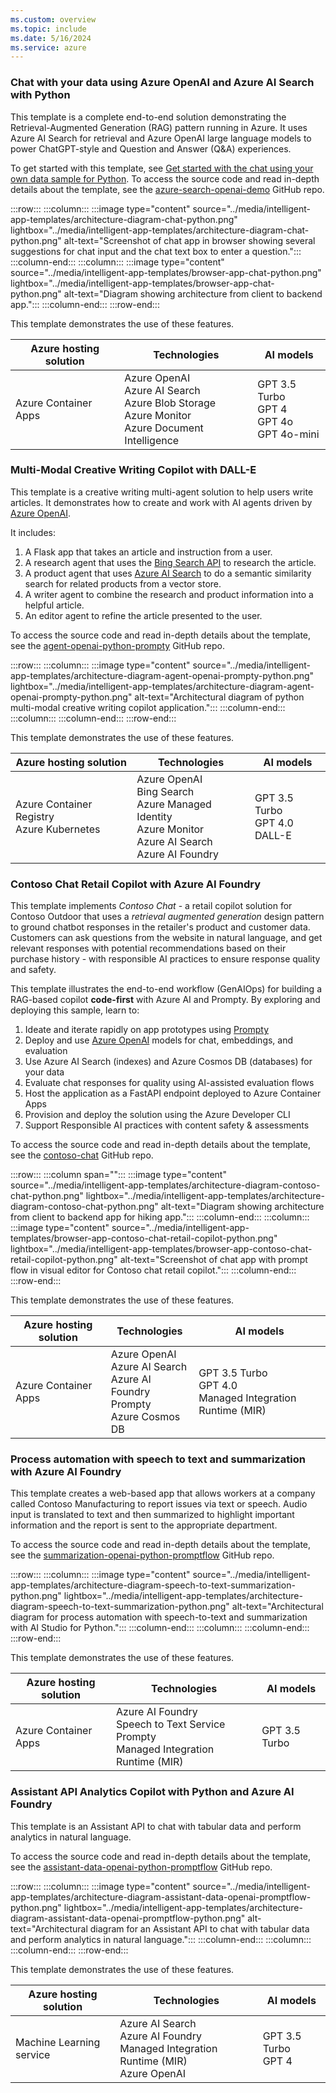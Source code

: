 ```yaml
---
ms.custom: overview
ms.topic: include
ms.date: 5/16/2024
ms.service: azure
---
```


### Chat with your data using Azure OpenAI and Azure AI Search with Python

This template is a complete end-to-end solution demonstrating the Retrieval-Augmented Generation (RAG) pattern running in Azure. It uses Azure AI Search for retrieval and Azure OpenAI large language models to power ChatGPT-style and Question and Answer (Q&A) experiences.

To get started with this template, see [Get started with the chat using your own data sample for Python](../../python/get-started-app-chat-template.md?toc=/azure/developer/ai/toc.json&bc=/azure/developer/ai/breadcrumb/toc.json). To access the source code and read in-depth details about the template, see the [azure-search-openai-demo](https://github.com/Azure-Samples/azure-search-openai-demo) GitHub repo.

:::row:::
   :::column:::
      :::image type="content" source="../media/intelligent-app-templates/architecture-diagram-chat-python.png" lightbox="../media/intelligent-app-templates/architecture-diagram-chat-python.png" alt-text="Screenshot of chat app in browser showing several suggestions for chat input and the chat text box to enter a question.":::
   :::column-end:::
   :::column:::
      :::image type="content" source="../media/intelligent-app-templates/browser-app-chat-python.png" lightbox="../media/intelligent-app-templates/browser-app-chat-python.png" alt-text="Diagram showing architecture from client to backend app.":::
   :::column-end:::
:::row-end:::

This template demonstrates the use of these features.

| Azure hosting solution | Technologies | AI models |
|--|--|--|
| Azure Container Apps | Azure OpenAI<br>Azure AI Search<br>Azure Blob Storage<br>Azure Monitor<br>Azure Document Intelligence<br> | GPT 3.5 Turbo<br>GPT 4<br>GPT 4o<br>GPT 4o-mini |

### Multi-Modal Creative Writing Copilot with DALL-E

This template is a creative writing multi-agent solution to help users write articles. It demonstrates how to create and work with AI agents driven by [Azure OpenAI](/azure/ai-services/openai/).

It includes:

1. A Flask app that takes an article and instruction from a user.
1. A research agent that uses the [Bing Search API](/bing/search-apis/bing-web-search) to research the article.
1. A product agent that uses [Azure AI Search](/azure/search/) to do a semantic similarity search for related products from a vector store.
1. A writer agent to combine the research and product information into a helpful article.
1. An editor agent to refine the article presented to the user.

To access the source code and read in-depth details about the template, see the [agent-openai-python-prompty](https://github.com/Azure-Samples/agent-openai-python-prompty) GitHub repo.

:::row:::
   :::column:::
      :::image type="content" source="../media/intelligent-app-templates/architecture-diagram-agent-openai-prompty-python.png" lightbox="../media/intelligent-app-templates/architecture-diagram-agent-openai-prompty-python.png" alt-text="Architectural diagram of python multi-modal creative writing copilot application.":::
   :::column-end:::
   :::column:::
   :::column-end:::
:::row-end:::

This template demonstrates the use of these features.

| Azure hosting solution | Technologies | AI models |
|--|--|--|
|Azure Container Registry<br>Azure Kubernetes<br>|Azure OpenAI<br>Bing Search<br>Azure Managed Identity<br>Azure Monitor<br>Azure AI Search<br>Azure AI Foundry|GPT 3.5 Turbo<br>GPT 4.0<br>DALL-E|

### Contoso Chat Retail Copilot with Azure AI Foundry

This template implements _Contoso Chat_ - a retail copilot solution for Contoso Outdoor that uses a _retrieval augmented generation_ design pattern to ground chatbot responses in the retailer's product and customer data. Customers can ask questions from the website in natural language, and get relevant responses with potential recommendations based on their purchase history - with responsible AI practices to ensure response quality and safety.

This template illustrates the end-to-end workflow (GenAIOps) for building a RAG-based copilot **code-first** with Azure AI and Prompty. By exploring and deploying this sample, learn to:

1. Ideate and iterate rapidly on app prototypes using [Prompty](https://prompty.ai)
1. Deploy and use [Azure OpenAI](/azure/ai-services/openai/concepts/models?tabs=python-secure%2Cglobal-standard%2Cstandard-chat-completions) models for chat, embeddings, and evaluation
1. Use Azure AI Search (indexes) and Azure Cosmos DB (databases) for your data
1. Evaluate chat responses for quality using AI-assisted evaluation flows
1. Host the application as a FastAPI endpoint deployed to Azure Container Apps
1. Provision and deploy the solution using the Azure Developer CLI
1. Support Responsible AI practices with content safety & assessments

To access the source code and read in-depth details about the template, see the [contoso-chat](https://github.com/Azure-Samples/contoso-chat) GitHub repo.

:::row:::
   :::column span="":::
      :::image type="content" source="../media/intelligent-app-templates/architecture-diagram-contoso-chat-python.png" lightbox="../media/intelligent-app-templates/architecture-diagram-contoso-chat-python.png" alt-text="Diagram showing architecture from client to backend app for hiking app.":::
   :::column-end:::
   :::column:::
      :::image type="content" source="../media/intelligent-app-templates/browser-app-contoso-chat-retail-copilot-python.png" lightbox="../media/intelligent-app-templates/browser-app-contoso-chat-retail-copilot-python.png" alt-text="Screenshot of chat app with prompt flow in visual editor for Contoso chat retail copilot.":::
   :::column-end:::
:::row-end:::

This template demonstrates the use of these features.

| Azure hosting solution | Technologies | AI models |
|--|--|--|
|Azure Container Apps<br>|Azure OpenAI<br>Azure AI Search<br>Azure AI Foundry<br>Prompty<br>Azure Cosmos DB|GPT 3.5 Turbo<br>GPT 4.0<br>Managed Integration Runtime (MIR)|

### Process automation with speech to text and summarization with Azure AI Foundry

This template creates a web-based app that allows workers at a company called Contoso Manufacturing to report issues via text or speech. Audio input is translated to text and then summarized to highlight important information and the report is sent to the appropriate department.

To access the source code and read in-depth details about the template, see the [summarization-openai-python-promptflow](https://github.com/Azure-Samples/summarization-openai-python-promptflow) GitHub repo.

:::row:::
   :::column:::
      :::image type="content" source="../media/intelligent-app-templates/architecture-diagram-speech-to-text-summarization-python.png" lightbox="../media/intelligent-app-templates/architecture-diagram-speech-to-text-summarization-python.png" alt-text="Architectural diagram for process automation with speech-to-text and summarization with AI Studio for Python.":::
   :::column-end:::
   :::column:::
   :::column-end:::
:::row-end:::

This template demonstrates the use of these features.

| Azure hosting solution | Technologies | AI models |
|--|--|--|
|Azure Container Apps|Azure AI Foundry<br>Speech to Text Service<br>Prompty<br>Managed Integration Runtime (MIR)|GPT 3.5 Turbo|

### Assistant API Analytics Copilot with Python and Azure AI Foundry

This template is an Assistant API to chat with tabular data and perform analytics in natural language.

To access the source code and read in-depth details about the template, see the [assistant-data-openai-python-promptflow](https://github.com/Azure-Samples/assistant-data-openai-python-promptflow) GitHub repo.

:::row:::
   :::column:::
      :::image type="content" source="../media/intelligent-app-templates/architecture-diagram-assistant-data-openai-promptflow-python.png" lightbox="../media/intelligent-app-templates/architecture-diagram-assistant-data-openai-promptflow-python.png" alt-text="Architectural diagram for an Assistant API to chat with tabular data and perform analytics in natural language.":::
   :::column-end:::
   :::column:::
   :::column-end:::
:::row-end:::

This template demonstrates the use of these features.

| Azure hosting solution | Technologies | AI models |
|--|--|--|
|Machine Learning service|Azure AI Search<br>Azure AI Foundry<br>Managed Integration Runtime (MIR)<br>Azure OpenAI|GPT 3.5 Turbo<br>GPT 4|
